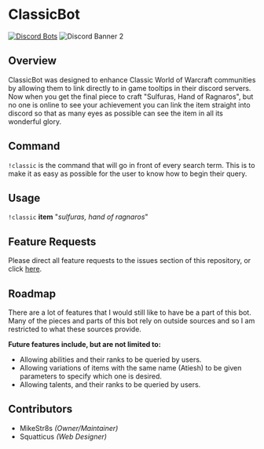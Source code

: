 # ClassicBot

[![Discord Bots](https://discordbots.org/api/widget/status/569926511298084885.svg)](https://discordbots.org/bot/569926511298084885)
![Discord Banner 2](https://discordapp.com/api/guilds/582952027777138688/widget.png?style=shield)

## Overview
ClassicBot was designed to enhance Classic World of Warcraft communities by allowing them to link directly to in game tooltips in their discord servers. Now when you get the final piece to craft "Sulfuras, Hand of Ragnaros", but no one is online to see your achievement you can link the item straight into discord so that as many eyes as possible can see the item in all its wonderful glory.

## Command
`!classic` is the command that will go in front of every search term. This is to make it as easy as possible for the user to know how to begin their query.

## Usage

`!classic` **item** "*sulfuras, hand of ragnaros*"


## Feature Requests
Please direct all feature requests to the issues section of this repository, or click [here](https://github.com/mikeStr8s/ClassicBot/issues/new).

## Roadmap
There are a lot of features that I would still like to have be a part of this bot. Many of the pieces and parts of this bot rely on outside sources and so I am restricted to what these sources provide.

**Future features include, but are not limited to:**
- Allowing abilities and their ranks to be queried by users.
- Allowing variations of items with the same name (Atiesh) to be given parameters to specify which one is desired.
- Allowing talents, and their ranks to be queried by users.

## Contributors
- MikeStr8s *(Owner/Maintainer)*
- Squatticus *(Web Designer)*
